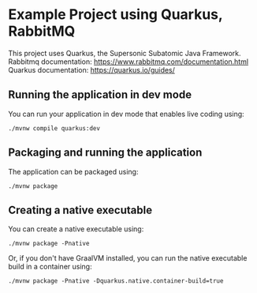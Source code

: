 # Example Project using Quarkus, RabbitMQ

This project uses Quarkus, the Supersonic Subatomic Java Framework.
Rabbitmq documentation:  https://www.rabbitmq.com/documentation.html
Quarkus documentation: https://quarkus.io/guides/

## Running the application in dev mode

You can run your application in dev mode that enables live coding using:
```shell script
./mvnw compile quarkus:dev
```

## Packaging and running the application

The application can be packaged using:
```shell script
./mvnw package
```
## Creating a native executable

You can create a native executable using: 
```shell script
./mvnw package -Pnative
```

Or, if you don't have GraalVM installed, you can run the native executable build in a container using: 
```shell script
./mvnw package -Pnative -Dquarkus.native.container-build=true
```
